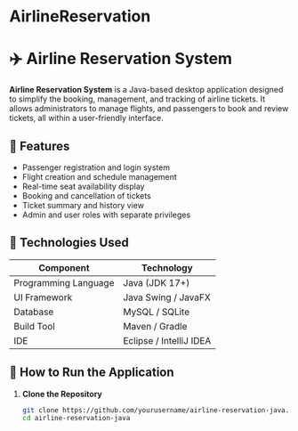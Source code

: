 # AirlineReservation

# ✈️ Airline Reservation System

**Airline Reservation System** is a Java-based desktop application designed to simplify the booking, management, and tracking of airline tickets. It allows administrators to manage flights, and passengers to book and review tickets, all within a user-friendly interface.

## 🌟 Features

- Passenger registration and login system
- Flight creation and schedule management
- Real-time seat availability display
- Booking and cancellation of tickets
- Ticket summary and history view
- Admin and user roles with separate privileges

## 🔧 Technologies Used

| Component   | Technology     |
|-------------|----------------|
| Programming Language | Java (JDK 17+) |
| UI Framework | Java Swing / JavaFX |
| Database     | MySQL / SQLite |
| Build Tool   | Maven / Gradle |
| IDE          | Eclipse / IntelliJ IDEA |

## 🧪 How to Run the Application

1. **Clone the Repository**
   ```bash
   git clone https://github.com/yourusername/airline-reservation-java.git
   cd airline-reservation-java
